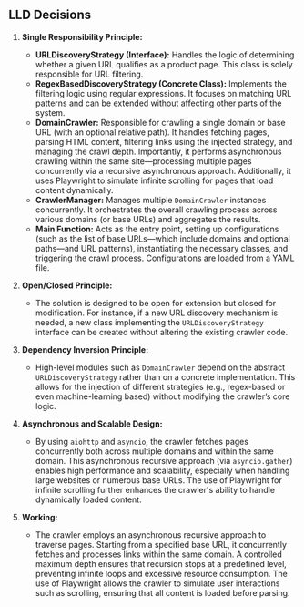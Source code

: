 ## LLD Decisions

1. **Single Responsibility Principle:**  
   - **URLDiscoveryStrategy (Interface):** Handles the logic of determining whether a given URL qualifies as a product page. This class is solely responsible for URL filtering.  
   - **RegexBasedDiscoveryStrategy (Concrete Class):** Implements the filtering logic using regular expressions. It focuses on matching URL patterns and can be extended without affecting other parts of the system.  
   - **DomainCrawler:** Responsible for crawling a single domain or base URL (with an optional relative path). It handles fetching pages, parsing HTML content, filtering links using the injected strategy, and managing the crawl depth. Importantly, it performs asynchronous crawling within the same site—processing multiple pages concurrently via a recursive asynchronous approach. Additionally, it uses Playwright to simulate infinite scrolling for pages that load content dynamically.  
   - **CrawlerManager:** Manages multiple `DomainCrawler` instances concurrently. It orchestrates the overall crawling process across various domains (or base URLs) and aggregates the results.  
   - **Main Function:** Acts as the entry point, setting up configurations (such as the list of base URLs—which include domains and optional paths—and URL patterns), instantiating the necessary classes, and triggering the crawl process. Configurations are loaded from a YAML file.

2. **Open/Closed Principle:**  
   - The solution is designed to be open for extension but closed for modification. For instance, if a new URL discovery mechanism is needed, a new class implementing the `URLDiscoveryStrategy` interface can be created without altering the existing crawler code.

3. **Dependency Inversion Principle:**  
   - High-level modules such as `DomainCrawler` depend on the abstract `URLDiscoveryStrategy` rather than on a concrete implementation. This allows for the injection of different strategies (e.g., regex-based or even machine-learning based) without modifying the crawler’s core logic.

4. **Asynchronous and Scalable Design:**  
   - By using `aiohttp` and `asyncio`, the crawler fetches pages concurrently both across multiple domains and within the same domain. This asynchronous recursive approach (via `asyncio.gather`) enables high performance and scalability, especially when handling large websites or numerous base URLs. The use of Playwright for infinite scrolling further enhances the crawler's ability to handle dynamically loaded content.

5. **Working:**  
   - The crawler employs an asynchronous recursive approach to traverse pages. Starting from a specified base URL, it concurrently fetches and processes links within the same domain. A controlled maximum depth ensures that recursion stops at a predefined level, preventing infinite loops and excessive resource consumption. The use of Playwright allows the crawler to simulate user interactions such as scrolling, ensuring that all content is loaded before parsing.
